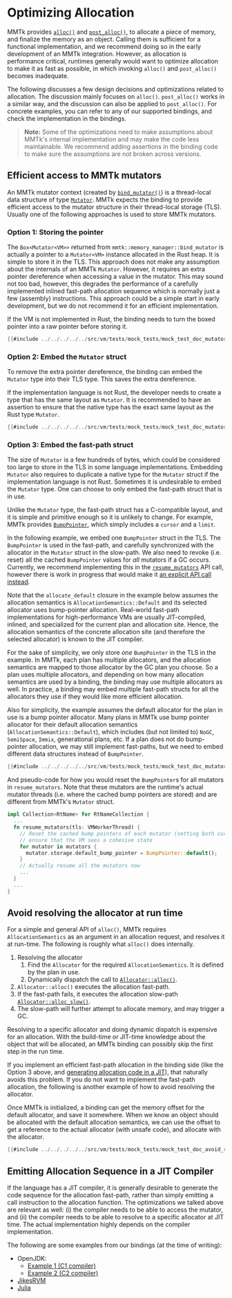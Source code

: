# Optimizing Allocation

MMTk provides [`alloc()`](https://docs.mmtk.io/api/mmtk/memory_manager/fn.alloc.html)
and [`post_alloc()`](https://docs.mmtk.io/api/mmtk/memory_manager/fn.post_alloc.html), to allocate a piece of memory, and
finalize the memory as an object. Calling them is sufficient for a functional implementation, and we recommend doing
so in the early development of an MMTk integration. However, as allocation is performance critical, runtimes generally would want to
optimize allocation to make it as fast as possible, in which invoking `alloc()` and `post_alloc()` becomes inadequate.

The following discusses a few design decisions and optimizations related to allocation. The discussion mainly focuses on `alloc()`.
`post_alloc()` works in a similar way, and the discussion can also be applied to `post_alloc()`.
For concrete examples, you can refer to any of our supported bindings, and check the implementation in the bindings.

> **Note:** Some of the optimizations need to make assumptions about MMTk's internal implementation and may make the code less maintainable.
We recommend adding assertions in the binding code to make sure the assumptions are not broken across versions.

## Efficient access to MMTk mutators

An MMTk mutator context (created by [`bind_mutator()`](https://docs.mmtk.io/api/mmtk/memory_manager/fn.bind_mutator.html)) is a thread-local data structure
of type [`Mutator`](https://docs.mmtk.io/api/mmtk/plan/struct.Mutator.html).
MMTk expects the binding to provide efficient access to the mutator structure in their thread-local storage (TLS).
Usually one of the following approaches is used to store MMTk mutators.

### Option 1: Storing the pointer

The `Box<Mutator<VM>>` returned from `mmtk::memory_manager::bind_mutator` is actually a pointer to
a `Mutator<VM>` instance allocated in the Rust heap. It is simple to store it in the TLS.
This approach does not make any assumption about the internals of an MMTk `Mutator`. However, it requires an extra pointer dereference
when accessing a value in the mutator. This may sound not too bad, however, this degrades the performance of
a carefully implemented inlined fast-path allocation sequence which is normally just a few (assembly) instructions.
This approach could be a simple start in early development, but we do not recommend it for an efficient implementation.

If the VM is not implemented in Rust,
the binding needs to turn the boxed pointer into a raw pointer before storing it.

```rust
{{#include ../../../../../src/vm/tests/mock_tests/mock_test_doc_mutator_storage.rs:mutator_storage_boxed_pointer}}
```

### Option 2: Embed the `Mutator` struct

To remove the extra pointer dereference, the binding can embed the `Mutator` type into their TLS type. This saves the extra dereference.

If the implementation language is not Rust, the developer needs to create a type that has the same layout as `Mutator`. It is recommended to
have an assertion to ensure that the native type has the exact same layout as the Rust type `Mutator`.

```rust
{{#include ../../../../../src/vm/tests/mock_tests/mock_test_doc_mutator_storage.rs:mutator_storage_embed_mutator_struct}}
```

### Option 3: Embed the fast-path struct

The size of `Mutator` is a few hundreds of bytes, which could be considered too large to store in the TLS in some language implementations.
Embedding `Mutator` also requires to duplicate a native type for the `Mutator` struct if the implementation language is not Rust.
Sometimes it is undesirable to embed the `Mutator` type. One can choose to only embed the fast-path struct that is in use.

Unlike the `Mutator` type, the fast-path struct has a C-compatible layout, and it is simple and primitive enough
so it is unlikely to change. For example, MMTk provides [`BumpPointer`](https://docs.mmtk.io/api/mmtk/util/alloc/struct.BumpPointer.html),
which simply includes a `cursor` and a `limit`.

In the following example, we embed one `BumpPointer` struct in the TLS.
The `BumpPointer` is used in the fast-path, and carefully synchronized with the allocator in the `Mutator` struct in the slow-path. We also need to revoke (i.e. reset) all the cached `BumpPointer` values for *all* mutators if a GC occurs. Currently, we recommend implementing this in the [`resume_mutators`](https://docs.mmtk.io/api/mmtk/vm/trait.Collection.html#tymethod.resume_mutators) API call, however there is work in progress that would make it [an explicit API call instead](https://github.com/mmtk/mmtk-core/issues/1017).

Note that the `allocate_default` closure in the example below assumes the allocation semantics is `AllocationSemantics::Default`
and its selected allocator uses bump-pointer allocation.
Real-world fast-path implementations for high-performance VMs are usually JIT-compiled, inlined, and specialized for the current plan
and allocation site. Hence, the allocation semantics of the concrete allocation site (and therefore the selected allocator) is known to the JIT compiler.

For the sake of simplicity, we only store _one_ `BumpPointer` in the TLS in the example.
In MMTk, each plan has multiple allocators, and the allocation semantics are mapped
to those allocator by the GC plan you choose. So a plan uses multiple allocators, and
depending on how many allocation semantics are used by a binding, the binding may use multiple allocators as well.
In practice, a binding may embed multiple fast-path structs for all the allocators they use if they would like
more efficient allocation.

Also for simplicity, the example assumes the default allocator for the plan in use is a bump pointer allocator.
Many plans in MMTk use bump pointer allocator for their default allocation semantics (`AllocationSemantics::Default`),
which includes (but not limited to) `NoGC`, `SemiSpace`, `Immix`, generational plans, etc.
If a plan does not do bump-pointer allocation, we may still implement fast-paths, but we need to embed different data structures instead of `BumpPointer`.

```rust
{{#include ../../../../../src/vm/tests/mock_tests/mock_test_doc_mutator_storage.rs:mutator_storage_embed_fastpath_struct}}
```

And pseudo-code for how you would reset the `BumpPointer`s for all mutators in `resume_mutators`. Note that these mutators are the runtime's actual mutator threads (i.e. where the cached bump pointers are stored) and are different from MMTk's `Mutator` struct.
```rust
impl Collection<RtName> for RtNameCollection {
  ...
  fn resume_mutators(tls: VMWorkerThread) {
    // Reset the cached bump pointers of each mutator (setting both cursor and limit to 0) after a GC to
    // ensure that the VM sees a cohesive state
    for mutator in mutators {
      mutator.storage.default_bump_pointer = BumpPointer::default();
    }
    // Actually resume all the mutators now
    ...
  }
  ...
}
```

## Avoid resolving the allocator at run time

For a simple and general API of `alloc()`, MMTk requires `AllocationSemantics` as an argument in an allocation request, and resolves it at run-time.
The following is roughly what `alloc()` does internally.

1. Resolving the allocator
    1. Find the `Allocator` for the required `AllocationSemantics`. It is defined by the plan in use.
    2. Dynamically dispatch the call to [`Allocator::alloc()`](https://docs.mmtk.io/api/mmtk/util/alloc/trait.Allocator.html#tymethod.alloc).
2. `Allocator::alloc()` executes the allocation fast-path.
3. If the fast-path fails, it executes the allocation slow-path [`Allocator::alloc_slow()`](https://docs.mmtk.io/api/mmtk/util/alloc/trait.Allocator.html#method.alloc_slow).
4. The slow-path will further attempt to allocate memory, and may trigger a GC.

Resolving to a specific allocator and doing dynamic dispatch is expensive for an allocation.
With the build-time or JIT-time knowledge about the object that will be allocated, an MMTk binding can possibly skip the first step in the run time.

If you implement an efficient fast-path allocation in the binding side (like the Option 3 above, and [generating allocation code in a JIT](#emitting-allocation-sequence-in-a-jit-compiler)),
that naturally avoids this problem. If you do not want to implement the fast-path allocation, the following is another example of how to avoid resolving the allocator.

Once MMTk is initialized, a binding can get the memory offset for the default allocator, and save it somewhere. When we know an object should be allocated
with the default allocation semantics, we can use the offset to get a reference to the actual allocator (with unsafe code), and allocate with the allocator.

```rust
{{#include ../../../../../src/vm/tests/mock_tests/mock_test_doc_avoid_resolving_allocator.rs:avoid_resolving_allocator}}
```

## Emitting Allocation Sequence in a JIT Compiler

If the language has a JIT compiler, it is generally desirable to generate the code sequence for the allocation fast-path, rather
than simply emitting a call instruction to the allocation function. The optimizations we talked above are relevant as well: (i)
the compiler needs to be able to access the mutator, and (ii) the compiler needs to be able to resolve to a specific allocator at
JIT time. The actual implementation highly depends on the compiler implementation.

The following are some examples from our bindings (at the time of writing):
* OpenJDK:
  * [Example 1 (C1 compiler)](https://github.com/mmtk/mmtk-openjdk/blob/9ab13ae3ac9c68c5f694cdd527a63ca909e27b15/openjdk/mmtkBarrierSetAssembler_x86.cpp#L38)
  * [Example 2 (C2 compiler)](https://github.com/mmtk/mmtk-openjdk/blob/9ab13ae3ac9c68c5f694cdd527a63ca909e27b15/openjdk/mmtkBarrierSetC2.cpp#L45)
* [JikesRVM](https://github.com/mmtk/mmtk-jikesrvm/blob/fbfb91adafd9e9b3f45bd6a4b32c845a5d48d20b/jikesrvm/rvm/src/org/jikesrvm/mm/mminterface/MMTkMutatorContext.java#L377)
* [Julia](https://github.com/mmtk/julia/blob/5c406d9bb20d76e2298a6101f171cfac491f651c/src/llvm-final-gc-lowering.cpp#L267)
